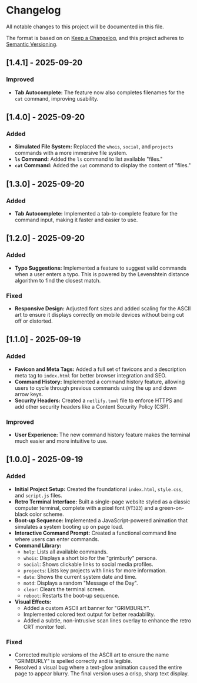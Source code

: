 # Changelog

All notable changes to this project will be documented in this file.

The format is based on on [Keep a Changelog](https://keepachangelog.com/en/1.0.0/),
and this project adheres to [Semantic Versioning](https://semver.org/spec/v2.0.0.html).

## [1.4.1] - 2025-09-20

### Improved
- **Tab Autocomplete:** The feature now also completes filenames for the `cat` command, improving usability.

## [1.4.0] - 2025-09-20

### Added
- **Simulated File System:** Replaced the `whois`, `social`, and `projects` commands with a more immersive file system.
- **`ls` Command:** Added the `ls` command to list available "files."
- **`cat` Command:** Added the `cat` command to display the content of "files."

## [1.3.0] - 2025-09-20

### Added
- **Tab Autocomplete:** Implemented a tab-to-complete feature for the command input, making it faster and easier to use.

## [1.2.0] - 2025-09-20

### Added
- **Typo Suggestions:** Implemented a feature to suggest valid commands when a user enters a typo. This is powered by the Levenshtein distance algorithm to find the closest match.

### Fixed
- **Responsive Design:** Adjusted font sizes and added scaling for the ASCII art to ensure it displays correctly on mobile devices without being cut off or distorted.

## [1.1.0] - 2025-09-19

### Added
- **Favicon and Meta Tags:** Added a full set of favicons and a description meta tag to `index.html` for better browser integration and SEO.
- **Command History:** Implemented a command history feature, allowing users to cycle through previous commands using the up and down arrow keys.
- **Security Headers:** Created a `netlify.toml` file to enforce HTTPS and add other security headers like a Content Security Policy (CSP).

### Improved
- **User Experience:** The new command history feature makes the terminal much easier and more intuitive to use.

## [1.0.0] - 2025-09-19

### Added

- **Initial Project Setup:** Created the foundational `index.html`, `style.css`, and `script.js` files.
- **Retro Terminal Interface:** Built a single-page website styled as a classic computer terminal, complete with a pixel font (`VT323`) and a green-on-black color scheme.
- **Boot-up Sequence:** Implemented a JavaScript-powered animation that simulates a system booting up on page load.
- **Interactive Command Prompt:** Created a functional command line where users can enter commands.
- **Command Library:**
    - `help`: Lists all available commands.
    - `whois`: Displays a short bio for the "grimburly" persona.
    - `social`: Shows clickable links to social media profiles.
    - `projects`: Lists key projects with links for more information.
    - `date`: Shows the current system date and time.
    - `motd`: Displays a random "Message of the Day".
    - `clear`: Clears the terminal screen.
    - `reboot`: Restarts the boot-up sequence.
- **Visual Effects:**
    - Added a custom ASCII art banner for "GRIMBURLY".
    - Implemented colored text output for better readability.
    - Added a subtle, non-intrusive scan lines overlay to enhance the retro CRT monitor feel.

### Fixed

- Corrected multiple versions of the ASCII art to ensure the name "GRIMBURLY" is spelled correctly and is legible.
- Resolved a visual bug where a text-glow animation caused the entire page to appear blurry. The final version uses a crisp, sharp text display.